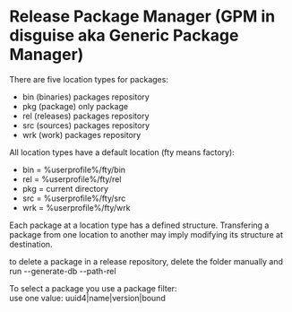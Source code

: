 # Release Package Manager (GPM in disguise aka Generic Package Manager)

There are five location types for packages:  
- bin (binaries) packages repository
- pkg (package) only package
- rel (releases) packages repository
- src (sources) packages repository
- wrk (work) packages repository

All location types have a default location (fty means factory):  
- bin = %userprofile%/fty/bin
- rel = %userprofile%/fty/rel
- pkg = current directory
- src = %userprofile%/fty/src
- wrk = %userprofile%/fty/wrk

Each package at a location type has a defined structure.
Transfering a package from one location to another may imply modifying its structure at destination.

to delete a package in a release repository, delete the folder manually and run --generate-db --path-rel


To select a package you use a package filter:  
use one value:
  uuid4|name|version|bound
